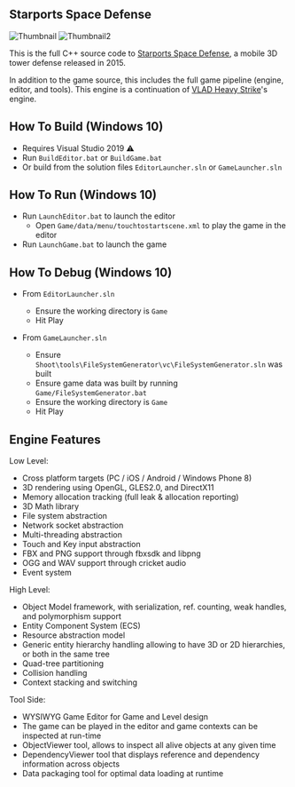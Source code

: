 ## Starports Space Defense

![Thumbnail](https://franticsoftware.com/public/starports/4.jpg)
![Thumbnail2](https://franticsoftware.com/public/starports/3.jpg)

This is the full C++ source code to <a href="https://franticsoftware.com/#/starports">Starports Space Defense</a>, a mobile 3D tower defense released in 2015.

In addition to the game source, this includes the full game pipeline (engine, editor, and tools). 
This engine is a continuation of <a href="https://franticsoftware.com/#/vlad">VLAD Heavy Strike</a>'s engine.

## How To Build (Windows 10)

* Requires Visual Studio 2019 :warning:
* Run `BuildEditor.bat` or `BuildGame.bat`
* Or build from the solution files `EditorLauncher.sln` or `GameLauncher.sln`  

## How To Run (Windows 10)
* Run `LaunchEditor.bat` to launch the editor
  * Open `Game/data/menu/touchtostartscene.xml` to play the game in the editor
* Run `LaunchGame.bat` to launch the game
  
## How To Debug (Windows 10)
* From `EditorLauncher.sln`
  * Ensure the working directory is `Game`
  * Hit Play
  
* From `GameLauncher.sln`
  * Ensure `Shoot\tools\FileSystemGenerator\vc\FileSystemGenerator.sln` was built
  * Ensure game data was built by running `Game/FileSystemGenerator.bat`
  * Ensure the working directory is `Game`
  * Hit Play

## Engine Features

Low Level:

+ Cross platform targets (PC / iOS / Android / Windows Phone 8)<br>
+ 3D rendering using OpenGL, GLES2.0, and DirectX11<br>
+ Memory allocation tracking (full leak & allocation reporting)<br>
+ 3D Math library<br>
+ File system abstraction<br>
+ Network socket abstraction<br>
+ Multi-threading abstraction<br>
+ Touch and Key input abstraction<br>
+ FBX and PNG support through fbxsdk and libpng<br>
+ OGG and WAV support through cricket audio<br>
+ Event system<br>

High Level:

+ Object Model framework, with serialization, ref. counting, weak handles, and polymorphism support<br>
+ Entity Component System (ECS)<br>
+ Resource abstraction model
+ Generic entity hierarchy handling allowing to have 3D or 2D hierarchies, or both in the same tree<br>
+ Quad-tree partitioning<br>
+ Collision handling<br>
+ Context stacking and switching<br>

Tool Side:
+ WYSIWYG Game Editor for Game and Level design<br>
+ The game can be played in the editor and game contexts can be inspected at run-time<br>
+ ObjectViewer tool, allows to inspect all alive objects at any given time<br>
+ DependencyViewer tool that displays reference and dependency information across objects<br>
+ Data packaging tool for optimal data loading at runtime<br>

